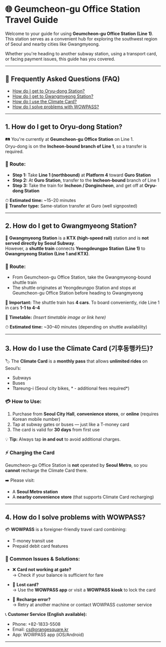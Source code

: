 # 🌐 Geumcheon-gu Office Station Travel Guide

Welcome to your guide for using **Geumcheon-gu Office Station (Line 1)**.  
This station serves as a convenient hub for exploring the southwest region of Seoul and nearby cities like Gwangmyeong.

Whether you're heading to another subway station, using a transport card, or facing payment issues, this guide has you covered.

---

## 📌 Frequently Asked Questions (FAQ)

- [How do I get to Oryu-dong Station?](#1-how-do-i-get-to-oryu-dong-station)
- [How do I get to Gwangmyeong Station?](#2-how-do-i-get-to-gwangmyeong-station)
- [How do I use the Climate Card?](#3-how-do-i-use-the-climate-card-기후동행카드)
- [How do I solve problems with WOWPASS?](#4-how-do-i-solve-problems-with-wowpass)

---

## 1. How do I get to Oryu-dong Station?

🛤 You're currently at **Geumcheon-gu Office Station** on Line 1.  
Oryu-dong is on the **Incheon-bound branch of Line 1**, so a transfer is required.

### 🚉 Route:
- **Step 1:** Take **Line 1 (northbound)** at **Platform 4** toward **Guro Station**
- **Step 2:** At **Guro Station**, transfer to the **Incheon-bound** branch of Line 1
- **Step 3:** Take the train for **Incheon / Dongincheon**, and get off at **Oryu-dong Station**

⏱ **Estimated time:** ~15–20 minutes  
📍 **Transfer type:** Same-station transfer at Guro (well signposted)

---

## 2. How do I get to Gwangmyeong Station?

🚄 **Gwangmyeong Station** is a **KTX (high-speed rail)** station and is **not served directly by Seoul Subway**.  
However, a **shuttle train** connects **Yeongdeungpo Station (Line 1)** to **Gwangmyeong Station (Line 1 and KTX)**.

### 🚉 Route:
- From Geumcheon-gu Office Station, take the Gwangmyeong-bound shuttle train
- The shuttle originates at Yeongdeungpo Station and stops at Geumcheon-gu Office Station before heading to Gwangmyeong

📌 **Important:** The shuttle train has **4 cars**. To board conveniently, ride Line 1 in cars **1-1 to 4-4**

🔗 **Timetable:** _(Insert timetable image or link here)_

⏱ **Estimated time:** ~30–40 minutes (depending on shuttle availability)

---

## 3. How do I use the Climate Card (기후동행카드)?

🏷️ The **Climate Card** is a **monthly pass** that allows **unlimited rides** on Seoul’s:
- Subways
- Buses
- Ttareung-i (Seoul city bikes, * - additional fees required*)

### 💳 How to Use:
1. Purchase from **Seoul City Hall**, **convenience stores**, or **online** (requires Korean mobile number)
2. Tap at subway gates or buses — just like a T-money card
3. The card is valid for **30 days** from first use

💡 **Tip:** Always tap **in and out** to avoid additional charges.

### ⚡ Charging the Card
Geumcheon-gu Office Station is **not** operated by **Seoul Metro**, so you **cannot** recharge the Climate Card there.

➡️ Please visit:
- A **Seoul Metro station**
- A **nearby convenience store** (that supports Climate Card recharging)

---

## 4. How do I solve problems with WOWPASS?

💳 **WOWPASS** is a foreigner-friendly travel card combining:
- T-money transit use
- Prepaid debit card features

### 🔧 Common Issues & Solutions:

- ❌ **Card not working at gate?**  
  → Check if your balance is sufficient for fare

- 🚫 **Lost card?**  
  → Use the **WOWPASS app** or visit a **WOWPASS kiosk** to lock the card

- 🔄 **Recharge error?**  
  → Retry at another machine or contact WOWPASS customer service

📞 **Customer Service (English available):**  
- Phone: +82-1833-5508  
- Email: cs@orangesquare.kr  
- App: WOWPASS app (iOS/Android)

---
